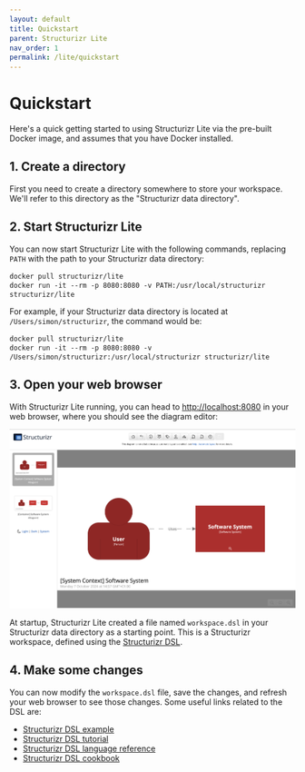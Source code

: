 ```yaml
---
layout: default
title: Quickstart
parent: Structurizr Lite
nav_order: 1
permalink: /lite/quickstart
---
```


# Quickstart

Here's a quick getting started to using Structurizr Lite via the pre-built Docker image,
and assumes that you have Docker installed.

## 1. Create a directory

First you need to create a directory somewhere to store your workspace.
We'll refer to this directory as the "Structurizr data directory".

## 2. Start Structurizr Lite

You can now start Structurizr Lite with the following commands, replacing `PATH` with the path to your Structurizr data directory:

```
docker pull structurizr/lite
docker run -it --rm -p 8080:8080 -v PATH:/usr/local/structurizr structurizr/lite
```

For example, if your Structurizr data directory is located at `/Users/simon/structurizr`, the command would be:

```
docker pull structurizr/lite
docker run -it --rm -p 8080:8080 -v /Users/simon/structurizr:/usr/local/structurizr structurizr/lite
```

## 3. Open your web browser

With Structurizr Lite running, you can head to [http://localhost:8080](http://localhost:8080) in your web browser, where
you should see the diagram editor:

![Getting started with Structurizr Lite](images/getting-started.png)

At startup, Structurizr Lite created a file named `workspace.dsl` in your Structurizr data directory as a starting point.
This is a Structurizr workspace, defined using the [Structurizr DSL](/dsl).

## 4. Make some changes

You can now modify the `workspace.dsl` file, save the changes, and refresh your web browser to see those changes.
Some useful links related to the DSL are:

- [Structurizr DSL example](/dsl/example)
- [Structurizr DSL tutorial](/dsl/tutorial)
- [Structurizr DSL language reference](/dsl/language)
- [Structurizr DSL cookbook](/dsl/cookbook)
